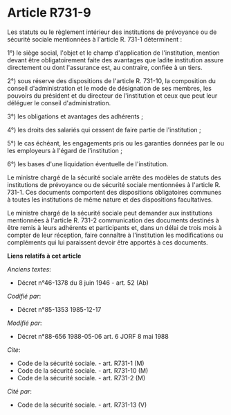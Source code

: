 # Article R731-9

Les statuts ou le règlement intérieur des institutions de prévoyance ou de sécurité sociale mentionnées à l'article R. 731-1
déterminent : 

1°) le siège social, l'objet et le champ d'application de l'institution, mention devant être obligatoirement faite des
avantages que ladite institution assure directement ou dont l'assurance est, au contraire, confiée à un tiers.

2°) sous réserve des dispositions de l'article R. 731-10, la composition du conseil d'administration et le mode de
désignation de ses membres, les pouvoirs du président et du directeur de l'institution et ceux que peut leur déléguer le
conseil d'administration.

3°) les obligations et avantages des adhérents ;

4°) les droits des salariés qui cessent de faire partie de l'institution ;

5°) le cas échéant, les engagements pris ou les garanties données par le ou les employeurs à l'égard de l'institution ;

6°) les bases d'une liquidation éventuelle de l'institution.

Le ministre chargé de la sécurité sociale arrête des modèles de statuts des institutions de prévoyance ou de sécurité sociale
mentionnées à l'article R. 731-1. Ces documents comportent des dispositions obligatoires communes à toutes les institutions
de même nature et des dispositions facultatives.

Le ministre chargé de la sécurité sociale peut demander aux institutions mentionnées à l'article R. 731-2 communication des
documents destinés à être remis à leurs adhérents et participants et, dans un délai de trois mois à compter de leur
réception, faire connaître à l'institution les modifications ou compléments qui lui paraissent devoir être apportés à ces
documents.

**Liens relatifs à cet article**

_Anciens textes_:

  - Décret n°46-1378 du 8 juin 1946 - art. 52 (Ab)

_Codifié par_:

  - Décret n°85-1353 1985-12-17

_Modifié par_:

  - Décret n°88-656 1988-05-06 art. 6 JORF 8 mai 1988

_Cite_:

  - Code de la sécurité sociale. - art. R731-1 (M)
  - Code de la sécurité sociale. - art. R731-10 (M)
  - Code de la sécurité sociale. - art. R731-2 (M)

_Cité par_:

  - Code de la sécurité sociale. - art. R731-13 (V)
